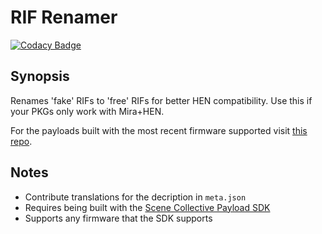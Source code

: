 RIF Renamer
===
[![Codacy Badge](https://app.codacy.com/project/badge/Grade/4a6fd2af2d4c400c9e8bca3ca34a33c5)](https://www.codacy.com/gh/Scene-Collective/ps4-rif-renamer/dashboard)

## Synopsis
Renames 'fake' RIFs to 'free' RIFs for better HEN compatibility. Use this if your PKGs only work with Mira+HEN.

For the payloads built with the most recent firmware supported visit [this repo].

## Notes
- Contribute translations for the decription in `meta.json`
- Requires being built with the [Scene Collective Payload SDK]
- Supports any firmware that the SDK supports

[//]: #
  [Scene Collective Payload SDK]: <https://github.com/Scene-Collective/ps4-payload-sdk>
  [this repo]: <https://github.com/Scene-Collective/ps4-payload-repo>

